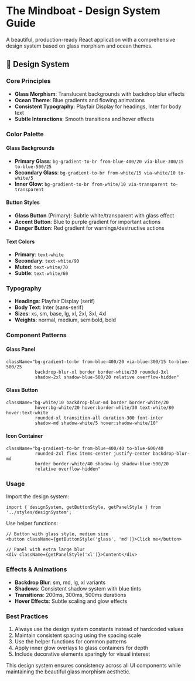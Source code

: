 # The Mindboat - Design System Guide

A beautiful, production-ready React application with a comprehensive design system based on glass morphism and ocean themes.

## 🎨 Design System

### Core Principles
- **Glass Morphism**: Translucent backgrounds with backdrop blur effects
- **Ocean Theme**: Blue gradients and flowing animations
- **Consistent Typography**: Playfair Display for headings, Inter for body text
- **Subtle Interactions**: Smooth transitions and hover effects

### Color Palette

#### Glass Backgrounds
- **Primary Glass**: `bg-gradient-to-br from-blue-400/20 via-blue-300/15 to-blue-500/25`
- **Secondary Glass**: `bg-gradient-to-br from-white/15 via-white/10 to-white/5`
- **Inner Glow**: `bg-gradient-to-br from-white/10 via-transparent to-transparent`

#### Button Styles
- **Glass Button** (Primary): Subtle white/transparent with glass effect
- **Accent Button**: Blue to purple gradient for important actions
- **Danger Button**: Red gradient for warnings/destructive actions

#### Text Colors
- **Primary**: `text-white`
- **Secondary**: `text-white/90`
- **Muted**: `text-white/70`
- **Subtle**: `text-white/60`

### Typography
- **Headings**: Playfair Display (serif)
- **Body Text**: Inter (sans-serif)
- **Sizes**: xs, sm, base, lg, xl, 2xl, 3xl, 4xl
- **Weights**: normal, medium, semibold, bold

### Component Patterns

#### Glass Panel
```tsx
className="bg-gradient-to-br from-blue-400/20 via-blue-300/15 to-blue-500/25 
           backdrop-blur-xl border border-white/30 rounded-3xl 
           shadow-2xl shadow-blue-500/20 relative overflow-hidden"
```

#### Glass Button
```tsx
className="bg-white/10 backdrop-blur-md border border-white/20
           hover:bg-white/20 hover:border-white/30 text-white/80 hover:text-white
           rounded-xl transition-all duration-300 font-inter
           shadow-md shadow-white/5 hover:shadow-white/10"
```

#### Icon Container
```tsx
className="bg-gradient-to-br from-blue-400/40 to-blue-600/40 
           rounded-2xl flex items-center justify-center backdrop-blur-md 
           border border-white/40 shadow-lg shadow-blue-500/20
           relative overflow-hidden"
```

### Usage

Import the design system:
```tsx
import { designSystem, getButtonStyle, getPanelStyle } from '../styles/designSystem';
```

Use helper functions:
```tsx
// Button with glass style, medium size
<button className={getButtonStyle('glass', 'md')}>Click me</button>

// Panel with extra large blur
<div className={getPanelStyle('xl')}>Content</div>
```

### Effects & Animations
- **Backdrop Blur**: sm, md, lg, xl variants
- **Shadows**: Consistent shadow system with blue tints
- **Transitions**: 200ms, 300ms, 500ms durations
- **Hover Effects**: Subtle scaling and glow effects

### Best Practices
1. Always use the design system constants instead of hardcoded values
2. Maintain consistent spacing using the spacing scale
3. Use the helper functions for common patterns
4. Apply inner glow overlays to glass containers for depth
5. Include decorative elements sparingly for visual interest

This design system ensures consistency across all UI components while maintaining the beautiful glass morphism aesthetic.
